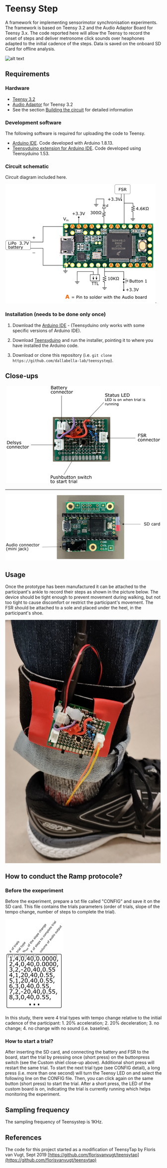 # Teensy Step

A framework for implementing sensorimotor synchronisation experiments. The framework is based on Teensy 3.2 and the Audio Adaptor Board for Teensy 3.x. The code reported here will allow the Teensy to record the onset of steps and deliver metronome click sounds over heaphones adapted to the initial cadence of the steps. Data is saved on the onboard SD Card for offline analysis. 

![alt text](misc/Equipment_participant_labelled.png "Setup example")

## Requirements

### Hardware
* [Teensy 3.2](https://www.pjrc.com/store/teensy32.html) 
* [Audio Adaptor](https://www.pjrc.com/store/teensy3_audio.html) for Teensy 3.2
* See the section [Building the circuit](#building-the-circuit) for detailed information

### Development software
The following software is required for uploading the code to Teensy.

* [Arduino IDE](https://www.arduino.cc/en/Main/Software). Code developed with Arduino 1.8.13.
* [Teensyduino extension for Arduino IDE](https://www.pjrc.com/teensy/teensyduino.html). Code developed using Teensyduino 1.53.


### Circuit schematic
Circuit diagram included here.

![wiring](misc/wiringTeensyStep.png). 


### Installation (needs to be done only once)


1. Download the [Arduino IDE](https://www.arduino.cc/en/Main/Software) - (Teensyduino only works with some specific versions of Arduino IDE).

2. Download [Teensyduino](https://www.pjrc.com/teensy/td_download.html) and run the installer, pointing it to where you have installed the Arduino code. 

3. Download or clone this repository (i.e. `git clone https://github.com/dallabella-lab/teensystep`).


## Close-ups

![custom shield](misc/TopBoard.png "Custom shield for the Teensy 3.2")

---

![side view](misc/BottomBoard.png "Teensy 3.2 with Audio board")


## Usage

Once the prototype has been manufactured it can be attached to the participant's ankle to record their steps as shown in the picture below. The device should be tight enough to prevent movement during walking, but not too tight to cause discomfort or restrict the participant's movement. The FSR should be attached to a sole and placed under the heel, in the participant's shoe.

<img src="misc/Equipment_participant.jpg" alt="equipment" align="center" width="500"/>

## How to conduct the Ramp protocole?

### Before the exeperiment

Before the experiment, prepare a txt file called "CONFIG" and save it on the SD card. This file contains the trials parameters (order of trials, slope of the tempo change, number of steps to complete the trial).

![CONFIG detail](misc/trial_configuration.png "Details of the trial parameters")

In this study, there were 4 trial types with tempo change relative to the initial cadence of the participant: 1. 20% acceleration; 2. 20% deceleration; 3. no change; 4. no change with no sound (i.e. baseline).

### How to start a trial?
After inserting the SD card, and connecting the battery and FSR to the board, start the trial by pressing once (short press) on the buttonpress switch (see the Custom shiel close-up above).
Additional short press will restart the same trial. To start the next trial type (see CONFIG detail), a long press (i.e. more than one second) will turn the Teensy LED on and select the following line on the CONFIG file. Then, you can click again on the same button (short press) to start the trial.
After a short press, the LED of the custom board is on, indicating the trial is currently running which helps monitoring the experiment.

## Sampling frequency

The sampling frequency of Teensystep is 1KHz.

## References

The code for this project started as a modification of TeensyTap by Floris van Vugt, Sept 2019 [https://github.com/florisvanvugt/teensytap](https://github.com/florisvanvugt/teensytap)



